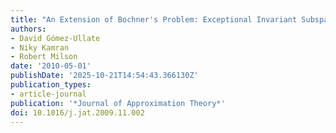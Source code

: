 ```yaml
---
title: "An Extension of Bochner's Problem: Exceptional Invariant Subspaces"
authors:
- David Gómez-Ullate
- Niky Kamran
- Robert Milson
date: '2010-05-01'
publishDate: '2025-10-21T14:54:43.366130Z'
publication_types:
- article-journal
publication: '*Journal of Approximation Theory*'
doi: 10.1016/j.jat.2009.11.002
---
```

